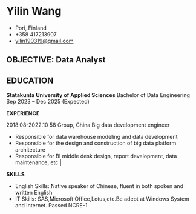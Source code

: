# Yilin Wang
 - Pori, Finland
 - +358 417213907
 - yilin190319@gmail.com 


## OBJECTIVE:  Data Analyst 


## **EDUCATION**
**Statakunta University of Applied Sciences**
Bachelor of Data Engineering
Sep 2023 – Dec 2025 (Expected)

**EXPERIENCE**

 2018.08-2022.10  58 Group, China                                   Big data development engineer 
 - Responsible for data warehouse modeling and data development
 - Responsible for the design and construction of big data platform architecture 
 - Responsible for BI middle desk design, report development, data maintenance, etc |


**SKILLS**

 - English Skills:  Native speaker of Chinese, fluent in both spoken and written English 
 - IT Skills:  SAS,Microsoft Office,Lotus,etc.Be adept at Windows System and Internet. Passed NCRE-1 

